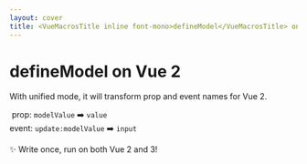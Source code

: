 ```yaml
---
layout: cover
title: <VueMacrosTitle inline font-mono>defineModel</VueMacrosTitle> on Vue 2
---
```


<div h-full flex="~ col">

# <VueMacrosTitle inline font-mono>defineModel</VueMacrosTitle> on Vue 2

<p class="!opacity-80 !leading-7">
With unified mode, it will transform prop and event names for Vue 2.
</p>

<div font-mono>
&nbsp;prop: <code>modelValue</code> ➡️ <code>value</code> <br/>
event: <code>update:modelValue</code> ➡️ <code>input</code>
</div>

✨ Write once, run on both Vue 2 and 3!

</div>

